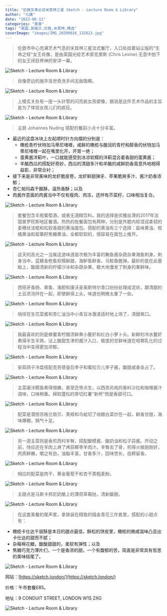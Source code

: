 ```yaml
---
title: "伦敦文青必访米其林三星 Sketch - Lecture Room & Library"
author: "九姨"
date: "2023-06-11"
categories: "美食"
tags: "英国,英格兰,伦敦,米其林,精选"
coverImage: "images/IMG_20200816_132823.jpg"
---
```


>伦敦市中心充满艺术气息的米其林三星法式餐厅，入口处挂着钻尘版的“生命之轻”女王肖像，是由英国光绘艺术家克里斯 (Chris Levine) 无意中拍下的女王闭目养神的安详一幕。

![Sketch - Lecture Room & Library](images/IMG_20200816_212709_070.jpg)

>肖像旁边的施华洛世奇洗手间无敌吸睛。

![Sketch - Lecture Room & Library](images/IMG_20200816_130452.jpg)

>上楼玄关处有一座一头针管的闪亮疯女孩塑像，据说是这件艺术作品的主旨是为了体现女孩儿们的疯狂。

![Sketch - Lecture Room & Library](images/IMG_20200816_2112709_0707.jpg)

>主厨 Johannes Nuding 搭配的餐前小点十分丰富。
- 最近的这盘冰块上左起顺时针方向摆的分别是：
    - 橄榄青柠伏特加马蒂尼啫喱，咸鲜的橄榄与酸润的青柠和醇香的伏特加马蒂尼啫喱一起在嘴里化开，开胃一绝；
    - 蛋黄酱洋蓟叶，一口就能感受到冰凉软糯的洋蓟混合着香甜的蛋黄酱；
    - 羊酪西瓜的搭配好奇妙，西瓜的清甜多汁和羊酪的咸鲜奶香竟意外地相得益彰、非常合衬；
- 接下来是非常美味的龙虾脆皮卷，龙虾鲜甜弹牙、苹果脆爽多汁、酱汁奶香浓郁；
- 杏仁帕玛森干酪酥，温热香酥；以及
- 肉酱炸意面的肉酱当中不仅有瘦肉、肉冻，还拌有芥菜籽，口味相当复合。

![Sketch - Lecture Room & Library](images/IMG_20200816_130940.jpg)

>套餐包含半瓶葡萄酒，或者无酒精饮料。我的选择是优雅丝滑的2017年法国普罗旺斯地区餐酒。热热的佐餐面包有两种，分别是外脆内软湿润柔韧的麦穗状法棍和松软香甜的黄油面包。搭配的黄油有三个选择：盐味黄油、柑橘黄油和罂粟籽焦糖黄油，全都软软的，很容易在面包上推开。

![Sketch - Lecture Room & Library](images/IMG_20200816_132411.jpg)

>这天的高光之一当属这道味道层次极为丰富的鲔鱼酱杂蔬杂果海鱼刺身。刺身当中，蓝鳍金枪鱼软糯鲜甜，海鲈鱼鲜香，马鲛鱼脆弹。最妙的是在此基础上，酸甜清新的柠檬沙冰和杂蔬杂果，极大地激发了刺身的果鲜味。

![Sketch - Lecture Room & Library](images/IMG_20200816_132827.jpg)

>西班牙香肠、章鱼、海胆和康沃圣奥斯特尔青口纷纷处理成泥状，跟清甜的土豆浓汤拌在一起，即使鲜得上头，味道也稍微太重了一些。

![Sketch - Lecture Room & Library](images/IMG_20200816_132836.jpg)

>徜徉在生花菜酱和杏仁油当中小青豆冰激凌适时地上场了，清甜爽口。

![Sketch - Lecture Room & Library](images/IMG_20200816_132840.jpg)

>我最喜欢的则是蜂蜜青柠醋渍鲜煮小鳌虾和红白小萝卜头。新鲜的冷水鳌虾煮得半生半熟，沾上酸甜生津的酱汁入口，极度的甘鲜味道在咀嚼乳化的过程当中变得更加浓郁。

![Sketch - Lecture Room & Library](images/IMG_20200816_132845.jpg)

>安茹鸽子冷盘搭配克劳德皇后李子和蜜拉贝儿李子酱，酸甜咸香全占了。

![Sketch - Lecture Room & Library](images/IMG_20200816_132853.jpg)

>主菜康沃鳕鱼煮得很嫩，甚至还带点生，以西贡风格的香料沙拉和咖喱酱汁调味，口味稍重。绵软蓬松的厚切红薯“新桥”倒是香甜可口。

![Sketch - Lecture Room & Library](images/IMG_20200816_140843.jpg)

>配菜是潜捞苏格兰扇贝、荚蛏和鸟蛤切了块跟白菜炒在一起，鲜香甘甜，海味爆棚，锅气十足。

![Sketch - Lecture Room & Library](images/IMG_20200816_140849.jpg)

>另一道主菜则是香煎西村羊臀，搭配酸模酱、酸奶油和松子蒜酱。开动之前，侍应还在羊肉上淋了烤蒜椰枣羊肉汁。羊臀去了骨，煎得火候刚刚好，肉质鲜嫩，嚼之有劲，油脂丰富，甘香多汁，回味悠长，齿颊留香。

![Sketch - Lecture Room & Library](images/IMG_20200816_140904.jpg)

>相应的配菜是肉干、黄金葡萄干和杏干蒸粗麦粉。

![Sketch - Lecture Room & Library](images/IMG_20200816_140907.jpg)

>主甜点是马斯卡邦尼奶酪上的薄荷草莓挞，清新酸甜。

![Sketch - Lecture Room & Library](images/IMG_20200816_144239.jpg)

>在这套美餐的尾声里，拿铁装在精致的描金青花三件套里，搭配的小甜点有：
- 橄榄卡仕达千层酥是本日的甜点最佳，酥松的饼皮里，橄榄的微咸滋味凸显出卡仕达的甜而不腻；
- 杂莓棉花糖，酸酸甜甜的，柔软有弹性；以及
- 焦糖巧克力薄片们，一个是香浓的甜，一个有馥郁的苦，简直是非常具有哲思的美味结尾了。

![Sketch - Lecture Room & Library](images/IMG_20200816_213620.jpg)


网站：[https://sketch.london/](https://sketch.london/)

价格：午市套餐£85。

地址：9 CONDUIT STREET, LONDON W1S 2XG

![Sketch - Lecture Room & Library](images/sketch.jpg)